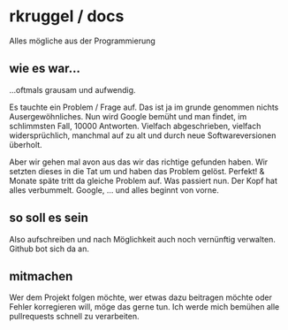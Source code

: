 # rkruggel / docs
Alles mögliche aus der Programmierung

## wie es war...
...oftmals grausam und aufwendig.

Es tauchte ein Problem / Frage auf. Das ist ja im grunde genommen nichts Ausergewöhnliches. Nun wird Google bemüht und man findet, im schlimmsten Fall, 10000 Antworten. Vielfach abgeschrieben, vielfach widersprüchlich, manchmal auf zu alt und durch neue Softwareversionen überholt. 

Aber wir gehen mal avon aus das wir das richtige gefunden haben. Wir setzten dieses in die Tat um und haben das Problem gelöst. Perfekt! & Monate späte tritt da gleiche Problem auf. Was passiert nun. Der Kopf hat alles verbummelt. Google, … und alles beginnt von vorne.

## so soll es sein
Also aufschreiben und nach Möglichkeit auch noch vernünftig verwalten. Github bot sich da an. 

## mitmachen
Wer dem Projekt folgen möchte, wer etwas dazu beitragen möchte oder Fehler korregieren will, möge das gerne tun. Ich werde mich bemühen alle pullrequests schnell zu verarbeiten.

